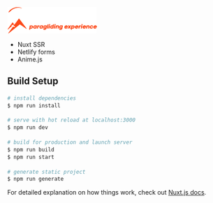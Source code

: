 <img src="https://github.com/MartCube/paraglidingexperience/blob/working_branch/static/logo.png"/>


- Nuxt SSR
- Netlify forms
- Anime.js

## Build Setup

``` bash
# install dependencies
$ npm run install

# serve with hot reload at localhost:3000
$ npm run dev

# build for production and launch server
$ npm run build
$ npm run start

# generate static project
$ npm run generate
```

For detailed explanation on how things work, check out [Nuxt.js docs](https://nuxtjs.org).
